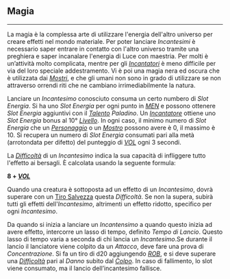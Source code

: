 ## Magia
---
La magia è la complessa arte di utilizzare l'energia dell'altro universo per creare effetti nel mondo materiale. Per poter lanciare *Incantesimi* è necessario saper entrare in contatto con l'altro universo tramite una preghiera e saper incanalare l'energia di Luce con maestria. Per molti è un’attività molto complicata, mentre per gli [*Incantatori*](personaggio\ruolo\incantatore.md) è meno difficile per via del loro speciale addestramento. Vi è poi una magia nera ed oscura che è utilizzata dai [*Mostri*](mostri,md), e che gli umani non sono in grado di utilizzare se non attraverso orrendi riti che ne cambiano irrimediabilmente la natura. 

Lanciare un *Incantesimo* conosciuto consuma un certo numbero di *Slot Energia*. Si ha uno *Slot Energia* per ogni punto in [*MEN*](personaggio\caratteristiche.md) e possono ottenere *Slot Energia* aggiuntivi con il [*Talento*](personaggio\talenti.md) *Paladino*. Un [*Incantatore*](personaggio\ruolo\incantatore.md) ottiene uno *Slot Energia* bonus al 10° [*Livello*](personaggio\livelli.md). In ogni caso, il minimo numero di *Slot Energia* che un [*Personaggio*](personaggio.md) o un [*Mostro*](mostri,md) possono avere è 0, il massimo è 10. Si recupera un numero di *Slot Energia* consumati pari alla metà (arrotondata per difetto) del punteggio di [*VOL*](personaggio\caratteristiche.md) ogni 3 secondi.

La [*Difficoltà*](combattimento\tiri-salvezza.md) di un *Incantesimo* indica la sua capacità di infliggere tutto l'effetto ai bersagli. È calcolata usando la seguente formula:

**8 + [*VOL*](personaggio\caratteristiche.md)**

Quando una creatura è sottoposta ad un effetto di un *Incantesimo*, dovrà superare con un [Tiro Salvezza](combattimento\tiri-salvezza.md) questa *Difficoltà*. Se non la supera, subirà tutti gli effetti dell'*Incantesimo*, altrimenti un effetto ridotto, specifico per ogni *Incantesimo*.

Da quando si inizia a lanciare un *Incantensimo* a quando questo inizia ad avere effetto, intercorre un lasso di tempo, definito *Tempo di Lancio*. Questo lasso di tempo varia a seconda di chi lancia un *Incantesimo*.Se durante il lancio il lanciatore viene colpito da un *Attacco*, deve fare una prova di *Concentrazione*. Si fa un tiro di d20 aggiungendo [*ROB*](personaggio\caratteristiche.md), e si deve superare una [*Difficoltà*](combattimento\tiri-salvezza.md) pari al *Danno* subito dal [*Colpo*](combattimento\attacco.md). In caso di fallimento, lo slot viene consumato, ma il lancio dell’incantesimo fallisce.